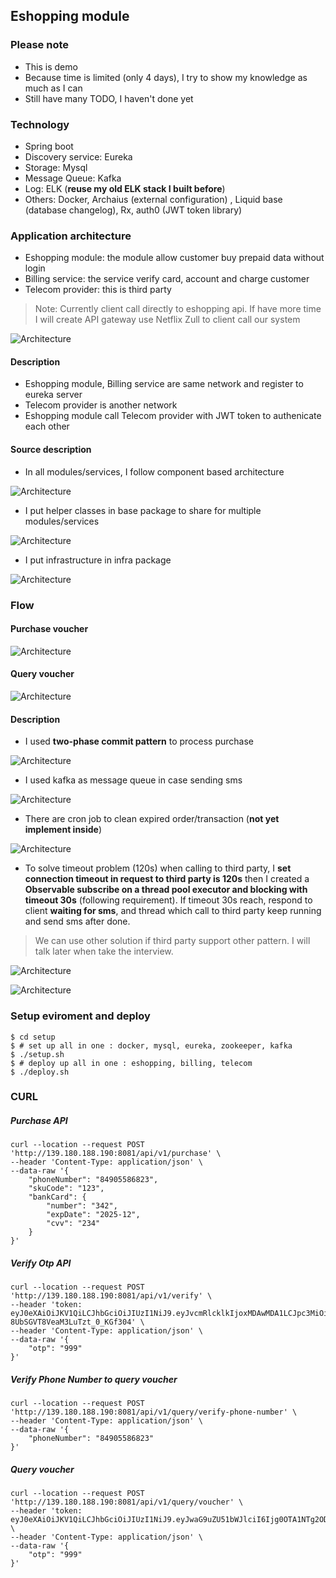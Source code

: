 ## Eshopping module

### Please note
- This is demo
- Because time is limited (only 4 days), I try to show my knowledge as much as I can
- Still have many TODO, I haven't done yet

### Technology
- Spring boot
- Discovery service: Eureka
- Storage: Mysql
- Message Queue: Kafka
- Log: ELK (**reuse my old ELK stack I built before**)
- Others: Docker, Archaius (external configuration) , Liquid base (database changelog), Rx, auth0 (JWT token library)

### Application architecture
- Eshopping module: the module allow customer buy prepaid data without login
- Billing service: the service verify card, account and charge customer
- Telecom provider: this is third party
> Note: Currently client call directly to eshopping api. If have more time I will create API gateway use Netflix Zull to client call our system 

![Architecture](https://github.com/phuonghien90/eshopping/raw/master/imgs/architecture.JPG)

#### Description
- Eshopping module, Billing service are same network and register to eureka server
- Telecom provider is another network
- Eshopping module call Telecom provider with JWT token to authenicate each other

#### Source description
- In all modules/services, I follow component based architecture

![Architecture](https://github.com/phuonghien90/eshopping/raw/master/imgs/component-base-example.JPG)

- I put helper classes in base package to share for multiple modules/services

![Architecture](https://github.com/phuonghien90/eshopping/raw/master/imgs/base-class-example.JPG)

- I put infrastructure in infra package

![Architecture](https://github.com/phuonghien90/eshopping/raw/master/imgs/infra-example.JPG)

### Flow

#### Purchase voucher

![Architecture](https://github.com/phuonghien90/eshopping/raw/master/imgs/purchase-flow.JPG)

#### Query voucher

![Architecture](https://github.com/phuonghien90/eshopping/raw/master/imgs/query-flow.JPG)

#### Description
- I used **two-phase commit pattern** to process purchase

![Architecture](https://github.com/phuonghien90/eshopping/raw/master/imgs/2-phase-commit.JPG)

- I used kafka as message queue in case sending sms

![Architecture](https://github.com/phuonghien90/eshopping/raw/master/imgs/send-sms.JPG)

- There are cron job to clean expired order/transaction (**not yet implement inside**)

![Architecture](https://github.com/phuonghien90/eshopping/raw/master/imgs/cron-job.JPG)

- To solve timeout problem (120s) when calling to third party, I **set connection timeout in request to third party is 120s** then I created a **Observable subscribe on a thread pool executor and blocking with timeout 30s** (following requirement). If timeout 30s reach, respond to client **waiting for sms**, and thread which call to third party keep running and send sms after done.
> We can use other solution if third party support other pattern. I will talk later when take the interview.

![Architecture](https://github.com/phuonghien90/eshopping/raw/master/imgs/timeout-30.JPG)

![Architecture](https://github.com/phuonghien90/eshopping/raw/master/imgs/timeout-120.JPG)

### Setup eviroment and deploy
``` 
$ cd setup 
$ # set up all in one : docker, mysql, eureka, zookeeper, kafka
$ ./setup.sh
$ # deploy up all in one : eshopping, billing, telecom
$ ./deploy.sh
```

### CURL
##### Purchase API
```
curl --location --request POST 'http://139.180.188.190:8081/api/v1/purchase' \
--header 'Content-Type: application/json' \
--data-raw '{
    "phoneNumber": "84905586823",
    "skuCode": "123",
    "bankCard": {
        "number": "342",
        "expDate": "2025-12",
        "cvv": "234"
    }
}'
```

##### Verify Otp API
```
curl --location --request POST 'http://139.180.188.190:8081/api/v1/verify' \
--header 'token: eyJ0eXAiOiJKV1QiLCJhbGciOiJIUzI1NiJ9.eyJvcmRlcklkIjoxMDAwMDA1LCJpc3MiOiJlc2hvcHBpbmciLCJleHAiOjE2MDk2ODUxODN9.Jv2z2o_X_R_plKD-8UbSGVT8VeaM3LuTzt_0_KGf304' \
--header 'Content-Type: application/json' \
--data-raw '{
    "otp": "999"
}'
```

##### Verify Phone Number to query voucher
```
curl --location --request POST 'http://139.180.188.190:8081/api/v1/query/verify-phone-number' \
--header 'Content-Type: application/json' \
--data-raw '{
    "phoneNumber": "84905586823"
}'
```

##### Query voucher
```
curl --location --request POST 'http://139.180.188.190:8081/api/v1/query/voucher' \
--header 'token: eyJ0eXAiOiJKV1QiLCJhbGciOiJIUzI1NiJ9.eyJwaG9uZU51bWJlciI6Ijg0OTA1NTg2ODIzIiwiaXNzIjoiZXNob3BwaW5nIiwiZXhwIjoxNjA5ODExOTk0fQ.ycFIYdeOnA1o3RMKlUCbFjons4IbxQrxSEiYipwt1t4' \
--header 'Content-Type: application/json' \
--data-raw '{
    "otp": "999"
}'
```